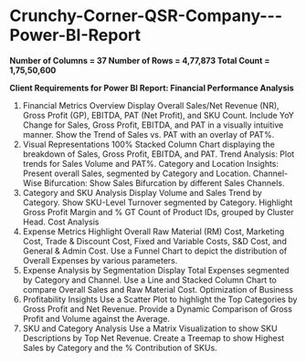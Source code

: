 # Crunchy-Corner-QSR-Company---Power-BI-Report
**Number of Columns = 37
Number of Rows = 4,77,873
Total Count =  1,75,50,600**

**Client Requirements for Power BI Report: Financial Performance Analysis**
1. Financial Metrics Overview
Display Overall Sales/Net Revenue (NR), Gross Profit (GP), EBITDA, PAT (Net Profit), and SKU Count.
Include YoY Change for Sales, Gross Profit, EBITDA, and PAT in a visually intuitive manner.
Show the Trend of Sales vs. PAT with an overlay of PAT%.
2. Visual Representations
100% Stacked Column Chart displaying the breakdown of Sales, Gross Profit, EBITDA, and PAT.
Trend Analysis:
Plot trends for Sales Volume and PAT%.
Category and Location Insights:
Present overall Sales, segmented by Category and Location.
Channel-Wise Bifurcation:
Show Sales Bifurcation by different Sales Channels.
3. Category and SKU Analysis
Display Volume and Sales Trend by Category.
Show SKU-Level Turnover segmented by Category.
Highlight Gross Profit Margin and % GT Count of Product IDs, grouped by Cluster Head.
Cost Analysis
1. Expense Metrics
Highlight Overall Raw Material (RM) Cost, Marketing Cost, Trade & Discount Cost, Fixed and Variable Costs, S&D Cost, and General & Admin Cost.
Use a Funnel Chart to depict the distribution of Overall Expenses by various parameters.
2. Expense Analysis by Segmentation
Display Total Expenses segmented by Category and Channel.
Use a Line and Stacked Column Chart to compare Overall Sales and Raw Material Cost.
Optimization of Business
1. Profitability Insights
Use a Scatter Plot to highlight the Top Categories by Gross Profit and Net Revenue.
Provide a Dynamic Comparison of Gross Profit and Volume against the Average.
2. SKU and Category Analysis
Use a Matrix Visualization to show SKU Descriptions by Top Net Revenue.
Create a Treemap to show Highest Sales by Category and the % Contribution of SKUs.
